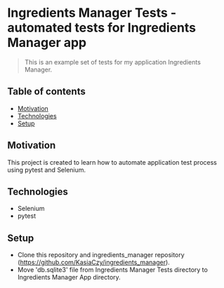 # Ingredients Manager Tests - automated tests for Ingredients Manager app
> This is an example set of tests for my application Ingredients Manager.
## Table of contents
* [Motivation](#motivation)
* [Technologies](#technologies)
* [Setup](#setup)

## Motivation
This project is created to learn how to automate application test process using pytest and Selenium.

## Technologies
* Selenium
* pytest

## Setup
* Clone this repository and ingredients_manager repository (https://github.com/KasiaCzy/ingredients_manager).
* Move 'db.sqlite3' file from Ingredients Manager Tests directory to Ingredients Manager App directory.
